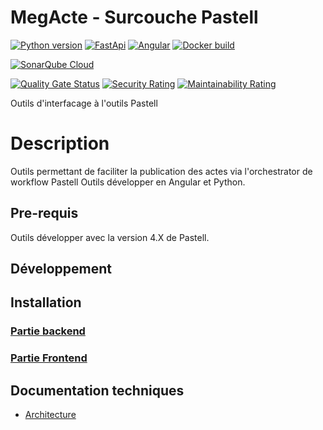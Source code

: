 # MegActe - Surcouche Pastell

 
[![Python version](https://img.shields.io/badge/python-3.11.2-blue?logo=python)](https://www.python.org/downloads/release/python-3121/)
[![FastApi](https://img.shields.io/badge/FastAPI-0.115.5-blue?logo=fastapi)](https://fastapi.tiangolo.com/)
[![Angular](https://img.shields.io/badge/Angular-18-%23DD0031?logo=angular)](https://angular.io/)
[![Docker build](https://img.shields.io/badge/docker-automated-informational?logo=docker)](https://docs.docker.com/compose/)


[![SonarQube Cloud](https://sonarcloud.io/images/project_badges/sonarcloud-light.svg)](https://sonarcloud.io/summary/new_code?id=megalis-bretagne_MegActe) <br>

[![Quality Gate Status](https://sonarcloud.io/api/project_badges/measure?project=megalis-bretagne_MegActe&metric=alert_status)](https://sonarcloud.io/summary/new_code?id=megalis-bretagne_MegActe)
[![Security Rating](https://sonarcloud.io/api/project_badges/measure?project=megalis-bretagne_MegActe&metric=security_rating)](https://sonarcloud.io/summary/new_code?id=megalis-bretagne_MegActe)
[![Maintainability Rating](https://sonarcloud.io/api/project_badges/measure?project=megalis-bretagne_MegActe&metric=sqale_rating)](https://sonarcloud.io/summary/new_code?id=megalis-bretagne_MegActe)
<br/>

Outils d'interfacage à l'outils Pastell<br/>



# Description

Outils permettant de faciliter la publication des actes via l'orchestrator de workflow Pastell
Outils développer en Angular et Python.

## Pre-requis

Outils développer avec la version 4.X de Pastell.

## Développement

## Installation
### [Partie backend](back/README.md)
### [Partie Frontend](web-app/README.md)


## Documentation techniques

* [Architecture](docs/architecture.md)


